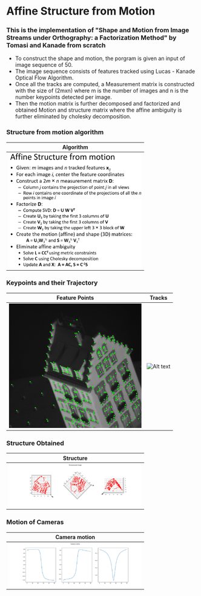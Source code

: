 # Affine Structure from Motion
### This is the implementation of  "Shape and Motion from Image Streams under Orthography: a Factorization Method" by Tomasi and Kanade from scratch

* To construct the shape and motion, the porgram is given an input of image sequence of 50.
* The image sequence consists of features tracked using Lucas - Kanade Optical Flow Algorithm.
* Once all the tracks are computed, a Measurement matrix is constructed with the size of (2mxn) where m is the number of images and n is the number keypoints detected per image.
* Then the motion matrix is further decomposed and factorized and obtained Motion and structure matrix where the affine ambiguity is further eliminated by cholesky decomposition.


### Structure from motion algorithm
Algorithm          | 
:-------------------------:|
<img src="sfm_algo.jpg" width="350" alt="Alt text" title=""> |

### Keypoints and their Trajectory
Feature Points             |Tracks
:-------------------------:|:-------------------------:
<img src="results/Keypoints.png" width="350" alt="Alt text" title="">  |  <img src="results/Tracked_points" width="350" alt="Alt text" title="">

### Structure Obtained
Structure            | 
:-------------------------:|
<img src="results/structure.png" width="350" alt="Alt text" title=""> |

### Motion of Cameras
Camera motion         | 
:-------------------------:|
<img src="results/motion.png" width="350" alt="Alt text" title=""> |

